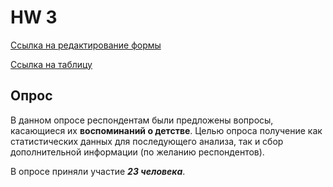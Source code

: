 # HW 3

[Ссылка на редактирование формы](https://docs.google.com/forms/d/1kv6Z8fa3nTpWLvQnbExTUcRbiRSTCJy8DVDylOvanqY/edit?usp=sharing)

[Ссылка на таблицу](https://docs.google.com/spreadsheets/d/1YIV-wl3ppTjhSSwoCh0oxX70LM40U36S04u1h7MEwcc/edit#gid=1820880799)
## Опрос

В данном опросе респондентам были предложены вопросы, касающиеся их **воспоминаний о детстве**. Целью опроса получение как статистических данных для последующего анализа, так и сбор дополнительной информации (по желанию респондентов).

В опросе приняли участие ***23 человека***.

